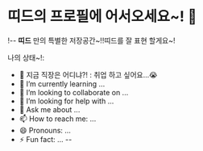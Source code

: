 # 띠드의 프로필에 어서오세요~! 👋

!--
**띠드** 만의 특별한 저장공간~!!띠드를 잘 표현 할게요~!


나의 상태~!:

- 🔭 지금 직장은 어디냐?! : 취업 하고 싶어요...😭
- 🌱 I’m currently learning ...
- 👯 I’m looking to collaborate on ...
- 🤔 I’m looking for help with ...
- 💬 Ask me about ...
- 📫 How to reach me: ...
- 😄 Pronouns: ...
- ⚡ Fun fact: ...
--
